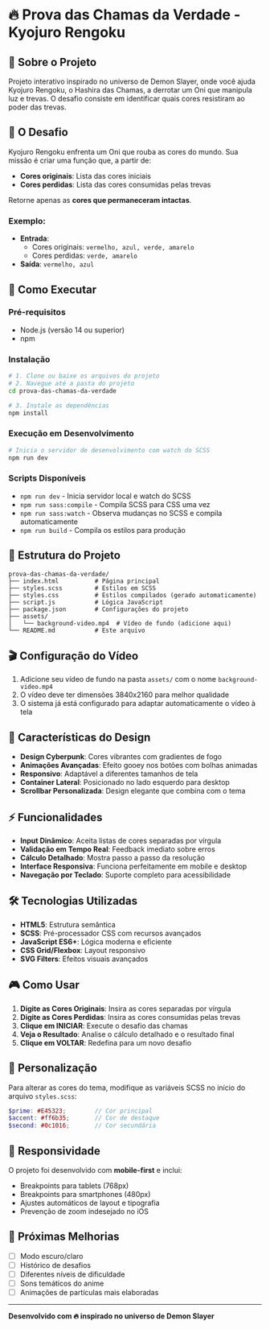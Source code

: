 # 🔥 Prova das Chamas da Verdade - Kyojuro Rengoku

## 📖 Sobre o Projeto

Projeto interativo inspirado no universo de Demon Slayer, onde você ajuda Kyojuro Rengoku, o Hashira das Chamas, a derrotar um Oni que manipula luz e trevas. O desafio consiste em identificar quais cores resistiram ao poder das trevas.

## 🎯 O Desafio

Kyojuro Rengoku enfrenta um Oni que rouba as cores do mundo. Sua missão é criar uma função que, a partir de:
- **Cores originais**: Lista das cores iniciais
- **Cores perdidas**: Lista das cores consumidas pelas trevas

Retorne apenas as **cores que permaneceram intactas**.

### Exemplo:
- **Entrada**: 
  - Cores originais: `vermelho, azul, verde, amarelo`
  - Cores perdidas: `verde, amarelo`
- **Saída**: `vermelho, azul`

## 🚀 Como Executar

### Pré-requisitos
- Node.js (versão 14 ou superior)
- npm

### Instalação
```bash
# 1. Clone ou baixe os arquivos do projeto
# 2. Navegue até a pasta do projeto
cd prova-das-chamas-da-verdade

# 3. Instale as dependências
npm install
```

### Execução em Desenvolvimento
```bash
# Inicia o servidor de desenvolvimento com watch do SCSS
npm run dev
```

### Scripts Disponíveis
- `npm run dev` - Inicia servidor local e watch do SCSS
- `npm run sass:compile` - Compila SCSS para CSS uma vez
- `npm run sass:watch` - Observa mudanças no SCSS e compila automaticamente
- `npm run build` - Compila os estilos para produção

## 📁 Estrutura do Projeto

```
prova-das-chamas-da-verdade/
├── index.html          # Página principal
├── styles.scss         # Estilos em SCSS
├── styles.css          # Estilos compilados (gerado automaticamente)
├── script.js           # Lógica JavaScript
├── package.json        # Configurações do projeto
├── assets/
│   └── background-video.mp4  # Vídeo de fundo (adicione aqui)
└── README.md           # Este arquivo
```

## 🎬 Configuração do Vídeo

1. Adicione seu vídeo de fundo na pasta `assets/` com o nome `background-video.mp4`
2. O vídeo deve ter dimensões 3840x2160 para melhor qualidade
3. O sistema já está configurado para adaptar automaticamente o vídeo à tela

## 🎨 Características do Design

- **Design Cyberpunk**: Cores vibrantes com gradientes de fogo
- **Animações Avançadas**: Efeito gooey nos botões com bolhas animadas
- **Responsivo**: Adaptável a diferentes tamanhos de tela
- **Container Lateral**: Posicionado no lado esquerdo para desktop
- **Scrollbar Personalizada**: Design elegante que combina com o tema

## ⚡ Funcionalidades

- **Input Dinâmico**: Aceita listas de cores separadas por vírgula
- **Validação em Tempo Real**: Feedback imediato sobre erros
- **Cálculo Detalhado**: Mostra passo a passo da resolução
- **Interface Responsiva**: Funciona perfeitamente em mobile e desktop
- **Navegação por Teclado**: Suporte completo para acessibilidade

## 🛠️ Tecnologias Utilizadas

- **HTML5**: Estrutura semântica
- **SCSS**: Pré-processador CSS com recursos avançados
- **JavaScript ES6+**: Lógica moderna e eficiente
- **CSS Grid/Flexbox**: Layout responsivo
- **SVG Filters**: Efeitos visuais avançados

## 🎮 Como Usar

1. **Digite as Cores Originais**: Insira as cores separadas por vírgula
2. **Digite as Cores Perdidas**: Insira as cores consumidas pelas trevas
3. **Clique em INICIAR**: Execute o desafio das chamas
4. **Veja o Resultado**: Analise o cálculo detalhado e o resultado final
5. **Clique em VOLTAR**: Redefina para um novo desafio

## 🔧 Personalização

Para alterar as cores do tema, modifique as variáveis SCSS no início do arquivo `styles.scss`:

```scss
$prime: #E45323;        // Cor principal
$accent: #ff6b35;       // Cor de destaque
$second: #0c1016;       // Cor secundária
```

## 📱 Responsividade

O projeto foi desenvolvido com **mobile-first** e inclui:
- Breakpoints para tablets (768px)
- Breakpoints para smartphones (480px)
- Ajustes automáticos de layout e tipografia
- Prevenção de zoom indesejado no iOS

## 🎯 Próximas Melhorias

- [ ] Modo escuro/claro
- [ ] Histórico de desafios
- [ ] Diferentes níveis de dificuldade
- [ ] Sons temáticos do anime
- [ ] Animações de partículas mais elaboradas

---

**Desenvolvido com 🔥 inspirado no universo de Demon Slayer**
